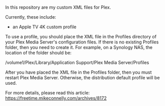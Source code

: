 In this repository are my custom XML files for Plex.

Currently, these include:

* an Apple TV 4K custom profile

To use a profile, you should place the XML file in the Profiles directory of your Plex Media Server's configuration files. If there is no existing Profiles folder, then you need to create it. For example, on a Synology NAS, the location of the folder should be: 

/volume1/Plex/Library/Application Support/Plex Media Server/Profiles

After you have placed the XML file in the Profiles folder, then you must restart Plex Media Server. Otherwise, the distribution default profile will be used. 

For more details, please read this article: 
https://freetime.mikeconnelly.com/archives/8172
